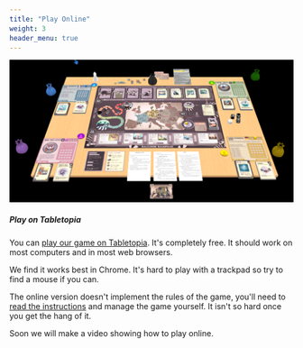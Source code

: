 ```yaml
---
title: "Play Online"
weight: 3
header_menu: true
---
```


![Play on Tabletopia](images/tabletopia.png)

##### Play on Tabletopia

You can [play our game on Tabletopia](https://tabletopia.com/games/european-bioinvasions-raccoon-68a54u/play-now). It's completely free. It should work on most computers and in most web browsers. 

We find it works best in Chrome. It's hard to play with a trackpad so try to find a mouse if you can.

The online version doesn't implement the rules of the game, you'll need to [read the instructions](https://docs.google.com/document/d/1Z0nuwHCUakSrsgYdLL-4yxsbPCS07mtLirmmnm7J-3s/edit?usp=sharing) and manage the game yourself.  It isn't so hard once you get the hang of it.  

Soon we will make a video showing how to play online.
